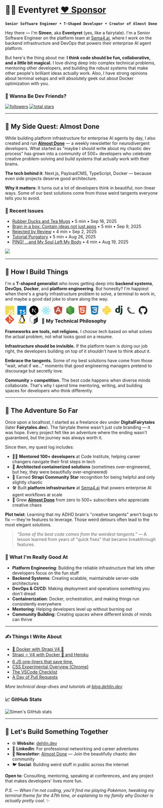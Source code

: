 # 🧙‍♂️ Eventyret [:heart: Sponsor](https://github.com/sponsors/Eventyret)

**`Senior Software Engineer • T-Shaped Developer • Creator of Almost Done`**

Hey there — I'm **Simen**, aka **Eventyret** (yes, like a fairytale). I'm a Senior Software Engineer on the platform team at [Sema4.ai](https://sema4.ai), where I work on the backend infrastructure and DevOps that powers their enterprise AI agent platform.

But here's the thing about me: **I think code should be fun, collaborative, and a little bit magical.** I love diving deep into complex technical problems, mentoring other developers, and building the robust systems that make other people's brilliant ideas actually work. Also, I have strong opinions about terminal setups and will absolutely geek out about Docker optimization with you.

### 🤝 Wanna Be Dev Friends?

   <p align="left">
      <a href="https://github.com/Eventyret?tab=followers">
         <img alt="followers" title="Follow me on Github" src="https://custom-icon-badges.demolab.com/github/followers/Eventyret?color=236ad3&labelColor=1155ba&style=for-the-badge&logo=person-add&label=Follow&logoColor=white"/></a>
      <a href="https://github.com/Eventyret?tab=repositories&sort=stargazers">
         <img alt="total stars" title="Total stars on GitHub" src="https://custom-icon-badges.demolab.com/github/stars/Eventyret?color=55960c&style=for-the-badge&labelColor=488207&logo=star"/></a>
   </p>

---

## 🧵 My Side Quest: Almost Done

While building platform infrastructure for enterprise AI agents by day, I also created and run [**Almost Done**](https://almostdone.news) — a weekly newsletter for neurodivergent developers. What started as "maybe I should write about my chaotic dev process" has grown into a community of 500+ developers who celebrate creative problem-solving and build systems that actually work with their brains.

**The tech behind it**: Next.js, PayloadCMS, TypeScript, Docker — because even side projects deserve good architecture.

**Why it matters**: It turns out a lot of developers think in beautiful, non-linear ways. Some of our best solutions come from those weird tangents everyone tells you to avoid.

### 📖 Recent Issues

<!-- ALMOSTDONE_ISSUES:START -->
- [Rubber Ducks and Tea Mugs](https://almostdone.news/issues/rubber-ducks-and-tea-mugs) • 5 min • Sep 16, 2025
- [Brain in a box: Contain ideas not just apps](https://almostdone.news/issues/brain-in-a-box-contain-ideas-not-just-apps) • 5 min • Sep 9, 2025
- [Rejected by Review](https://almostdone.news/issues/rejected-by-review) • 4 min • Sep 2, 2025
- [Tutorial Purgatory](https://almostdone.news/issues/tutorial-purgatory) • 5 min • Aug 26, 2025
- [PING! …and My Soul Left My Body](https://almostdone.news/issues/ping-and-my-soul-left-my-body) • 4 min • Aug 19, 2025
<!-- ALMOSTDONE_ISSUES:END -->

[<img src="https://custom-icon-badges.demolab.com/badge/-Join%20Almost%20Done-green?style=for-the-badge&logo=rocket&logoColor=white"/>](https://almostdone.news)

---

## 🧰 How I Build Things

I'm a **T-shaped generalist** who loves getting deep into **backend systems**, **DevOps**, **Docker**, and **platform engineering**. But honestly? I'm happiest when there's a gnarly infrastructure problem to solve, a terminal to work in, and maybe a good dad joke to share along the way.

<img align="left" alt="JavaScript" width="30px" style="padding-right:10px;" src="https://raw.githubusercontent.com/devicons/devicon/refs/heads/master/icons/javascript/javascript-plain.svg" />
<img align="left" alt="TypeScript" width="30px" style="padding-right:10px;" src="https://raw.githubusercontent.com/devicons/devicon/refs/heads/master/icons/typescript/typescript-plain.svg" />
<img align="left" alt="NextJS" width="30px" style="padding-right:10px;" src="https://raw.githubusercontent.com/devicons/devicon/refs/heads/master/icons/nextjs/nextjs-original.svg" />
<img align="left" alt="React" width="30px" style="padding-right:10px;" src="https://raw.githubusercontent.com/devicons/devicon/refs/heads/master/icons/react/react-original.svg" />
<img align="left" alt="Angular" width="30px" style="padding-right:10px;" src="https://raw.githubusercontent.com/devicons/devicon/refs/heads/master/icons/angularjs/angularjs-plain.svg" />
<img align="left" alt="NodeJS" width="30px" style="padding-right:10px;" src="https://raw.githubusercontent.com/devicons/devicon/refs/heads/master/icons/nodejs/nodejs-original.svg" />
<img align="left" alt="HTML" width="30px" style="padding-right:10px;" src="https://raw.githubusercontent.com/devicons/devicon/refs/heads/master/icons/html5/html5-plain.svg" />
<img align="left" alt="CSS" width="30px" style="padding-right:10px;" src="https://raw.githubusercontent.com/devicons/devicon/refs/heads/master/icons/css3/css3-plain.svg" />
<img align="left" alt="Python" width="30px" style="padding-right:10px;" src="https://raw.githubusercontent.com/devicons/devicon/refs/heads/master/icons/python/python-plain.svg" />
<img align="left" alt="Django" width="30px" style="padding-right:10px;" src="https://raw.githubusercontent.com/devicons/devicon/refs/heads/master/icons/django/django-plain.svg" />
<img align="left" alt="Flask" width="30px" style="padding-right:10px;" src="https://raw.githubusercontent.com/devicons/devicon/refs/heads/master/icons/flask/flask-original.svg" />
<img align="left" alt="GitHub" width="30px" style="padding-right:10px;" src="https://raw.githubusercontent.com/devicons/devicon/refs/heads/master/icons/github/github-original.svg" />
<img align="left" alt="Git" width="30px" style="padding-right:10px;" src="https://raw.githubusercontent.com/devicons/devicon/refs/heads/master/icons/git/git-original.svg" />
<img align="left" alt="Linux" width="30px" style="padding-right:10px;" src="https://raw.githubusercontent.com/devicons/devicon/refs/heads/master/icons/linux/linux-original.svg" />
<img align="left" alt="Bash" width="30px" style="padding-right:10px;" src="https://raw.githubusercontent.com/devicons/devicon/refs/heads/master/icons/bash/bash-original.svg" />
<br />

### 🧠 My Technical Philosophy

**Frameworks are tools, not religions.** I choose tech based on what solves the actual problem, not what looks good on a resume.

**Infrastructure should be invisible.** If the platform team is doing our job right, the developers building on top of it shouldn't have to think about it.

**Embrace the tangents.** Some of my best solutions have come from those "wait, what if we..." moments that good engineering managers pretend to discourage but secretly love.

**Community > competition.** The best code happens when diverse minds collaborate. That's why I spend time mentoring, writing, and building spaces for developers who think differently.

---

## 📜 The Adventure So Far

Once upon a localhost, I started as a freelance dev under **DigitalFairytales** (later **Fairytales.dev**). The fairytale theme wasn't just cute branding — it was hope. Every project felt like an adventure where the ending wasn't guaranteed, but the journey was always worth it.

Since then, my quest log includes:

- 🧑‍🏫 **Mentored 100+ developers** at Code Institute, helping career changers navigate their first steps in tech
- 🐋 **Architected containerized solutions** (sometimes over-engineered, but hey, they were beautifully over-engineered)
- 🌟 Earned **Strapi Community Star** recognition for being helpful and only slightly chaotic
- 🛠️ Built **platform infrastructure** at [Sema4.ai](https://sema4.ai) that powers enterprise AI agent workflows at scale
- 🧵 Grew [**Almost Done**](https://almostdone.news) from zero to 500+ subscribers who appreciate creative chaos

**Plot twist**: Learning that my ADHD brain's "creative tangents" aren't bugs to fix — they're features to leverage. Those weird detours often lead to the most elegant solutions.

> _"Some of the best code comes from the weirdest tangents."_ — A lesson learned from years of "quick fixes" that became breakthrough features.

### 💼 What I'm Really Good At

- **Platform Engineering**: Building the reliable infrastructure that lets other developers focus on the fun stuff
- **Backend Systems**: Creating scalable, maintainable server-side architectures
- **DevOps & CI/CD**: Making deployment and operations something you don't dread
- **Containerization**: Docker, orchestration, and making things run consistently everywhere
- **Mentoring**: Helping developers level up without burning out
- **Community Building**: Creating spaces where different kinds of minds can thrive

---

### ✍️ Things I Write About

<!-- HASHNODE_BLOG:START -->

- [🐳 Docker with Strapi V4 🌟](https://blog.dehlin.dev//docker-with-strapi-v4)
- [Strapi ⭐️ V4 with Docker 🐳 and Heroku](https://blog.dehlin.dev//strapi-v4-with-docker-and-heroku)
- [6 JS one-liners that save time.](https://blog.dehlin.dev//js-one-liners-that-save-time)
- [CSS Experimental Overview (Chrome)](https://blog.dehlin.dev//css-experimental-overview-chrome)
- [The VSCode Checklist](https://blog.dehlin.dev//vscode-checklist)
- [A Day of Pull Requests](https://blog.dehlin.dev//a-day-of-pull-requests)
<!-- HASHNODE_BLOG:END -->

_More technical deep-dives and tutorials at [blog.dehlin.dev](https://blog.dehlin.dev)_

### 📈 GitHub Stats

![Simen's GitHub stats](https://github-readme-stats.vercel.app/api?username=eventyret&show_icons=true&theme=gruvbox)

<!-- ![GitHub Streak](https://streak-stats.demolab.com?user=Eventyret&theme=gruvbox&border_radius=4.5) -->

---

## 💌 Let's Build Something Together

- 🌐 **Website**: [dehlin.dev](https://dehlin.dev)
- 💼 **LinkedIn**: For professional networking and career adventures
- 📧 **Newsletter**: [Almost Done](https://almostdone.news) — Join the beautifully chaotic dev community
- 🐦 **Social**: Building weird stuff in public across the internet

**Open to**: Consulting, mentoring, speaking at conferences, and any project that makes developers' lives more fun.

_P.S. — When I'm not coding, you'll find me playing Pokémon, tweaking my terminal theme for the 47th time, or explaining to my family why Docker is actually pretty cool._ ✨
